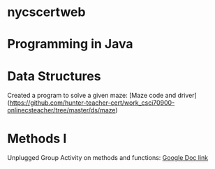 # nycscertweb

# Programming in Java

# Data Structures
Created a program to solve a given maze: [Maze code and driver] (https://github.com/hunter-teacher-cert/work_csci70900-onlinecsteacher/tree/master/ds/maze)

# Methods I
Unplugged Group Activity on methods and functions:
[Google Doc link](https://docs.google.com/document/d/1RVZExBM5fEi9dlxuF531NjxR1GEzJaLMe5nLaNlf_bY/edit?usp=sharing)
